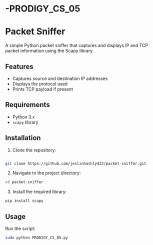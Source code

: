 # -PRODIGY_CS_05
# Packet Sniffer

A simple Python packet sniffer that captures and displays IP and TCP packet information using the Scapy library.

## Features

- Captures source and destination IP addresses
- Displays the protocol used
- Prints TCP payload if present

## Requirements

- Python 3.x
- `scapy` library

## Installation

1. Clone the repository:
```bash

git clone https://github.com/jeslinhashly422/packet-sniffer.git
```
2. Navigate to the project directory:
```bash
cd packet-sniffer
```
3. Install the required library:
```bash
pip install scapy
```

## Usage

Run the script:

```bash
sudo python PRODIGY_CS_05.py
```
